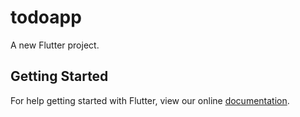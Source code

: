 # todoapp

A new Flutter project.

## Getting Started

For help getting started with Flutter, view our online
[documentation](http://flutter.io/).
